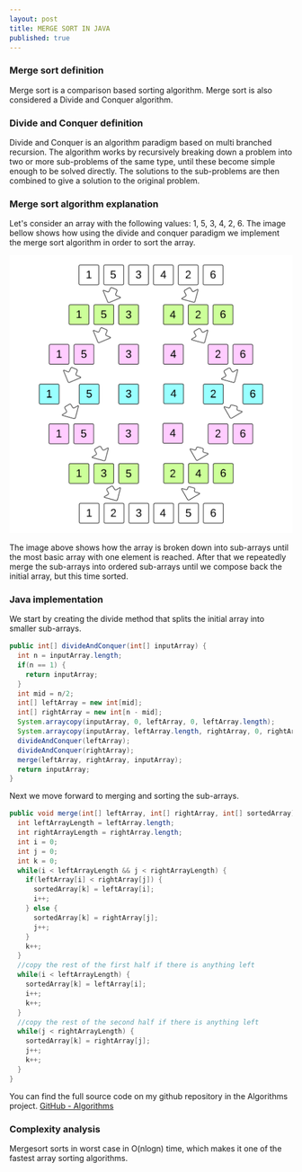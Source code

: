 ```yaml
---
layout: post
title: MERGE SORT IN JAVA
published: true
---
```


### Merge sort definition
Merge sort is a comparison based sorting algorithm. Merge sort is also considered a Divide and Conquer algorithm.

### Divide and Conquer definition
Divide and Conquer is an algorithm paradigm based on multi branched recursion. The algorithm works by recursively breaking down a problem into two or more sub-problems of the same type, until these become simple enough to be solved directly. The solutions to the sub-problems are then combined to give a solution to the original problem.

### Merge sort algorithm explanation
Let's consider an array with the following values: 1, 5, 3, 4, 2, 6. The image bellow shows how using the divide and conquer paradigm we implement the merge sort algorithm in order to sort the array.

![Merge sort](/public/images/Divide_and_Conquer.png)

The image above shows how the array is broken down into sub-arrays until the most basic array with one element is reached. After that we repeatedly merge the sub-arrays into ordered sub-arrays until we compose back the initial array, but this time sorted.

### Java implementation
We start by creating the divide method that splits the initial array into smaller sub-arrays.

``` java
public int[] divideAndConquer(int[] inputArray) {
  int n = inputArray.length;
  if(n == 1) {
    return inputArray;
  }
  int mid = n/2;
  int[] leftArray = new int[mid];
  int[] rightArray = new int[n - mid];
  System.arraycopy(inputArray, 0, leftArray, 0, leftArray.length);
  System.arraycopy(inputArray, leftArray.length, rightArray, 0, rightArray.length);
  divideAndConquer(leftArray);
  divideAndConquer(rightArray);
  merge(leftArray, rightArray, inputArray);
  return inputArray;
}
```

Next we move forward to merging and sorting the sub-arrays.

``` java
public void merge(int[] leftArray, int[] rightArray, int[] sortedArray) {
  int leftArrayLength = leftArray.length;
  int rightArrayLength = rightArray.length;
  int i = 0;
  int j = 0;
  int k = 0;
  while(i < leftArrayLength && j < rightArrayLength) {
    if(leftArray[i] < rightArray[j]) {
      sortedArray[k] = leftArray[i];
      i++;
    } else {
      sortedArray[k] = rightArray[j];
      j++;
    }
    k++;
  }
  //copy the rest of the first half if there is anything left
  while(i < leftArrayLength) {
    sortedArray[k] = leftArray[i];
    i++;
    k++;
  }
  //copy the rest of the second half if there is anything left
  while(j < rightArrayLength) {
    sortedArray[k] = rightArray[j];
    j++;
    k++;
  }
}
```

You can find the full source code on my github repository in the Algorithms project.
<a href="https://github.com/andreivisan/Algorithms">GitHub - Algorithms</a>

### Complexity analysis
Mergesort sorts in worst case in O(nlogn) time, which makes it one of the fastest array sorting algorithms.

